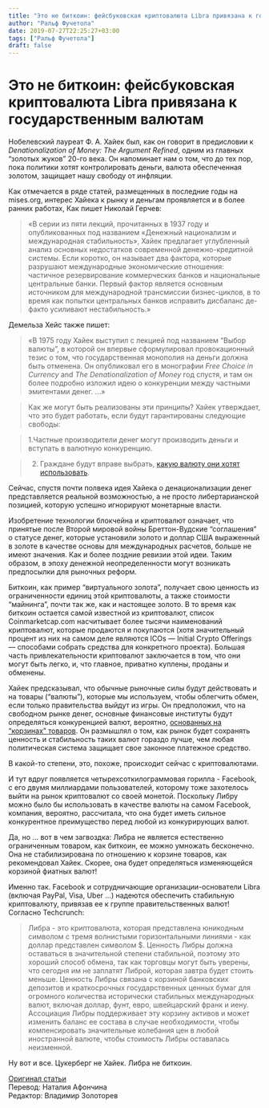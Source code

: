 ```yaml
---
title: "Это не биткоин: фейсбуковская криптовалюта Libra привязана к государственным валютам"
author: "Ральф Фучетола"
date: 2019-07-27T22:25:27+03:00
tags: ["Ральф Фучетола"]
draft: false
---
```

# Это не биткоин: фейсбуковская криптовалюта Libra привязана к государственным валютам


Нобелевский лауреат Ф. А. Хайек был, как он говорит в предисловии к _Denationalization of Money: The Argument Refined_, одним из главных “золотых жуков” 20-го века. Он напоминает нам о том, что до тех пор, пока политики хотят контролировать деньги, валюта обеспеченная золотом, защищает нашу свободу от инфляции.

Как отмечается в ряде статей, размещенных в последние годы на mises.org, интерес Хайека к рынку и деньгам проявляется и в более ранних работах, Как пишет Николай Герчев:

> «В серии из пяти лекций, прочитанных в 1937 году и опубликованных под названием «Денежный национализм и международная стабильность», Хайек предлагает углубленный анализ основных недостатков современной денежно-кредитной системы. Если коротко, он называет два фактора, которые разрушают международные экономические отношения: частичное резервирование коммерческих банков и национальные центральные банки. Первый фактор является основным источником для международной трансмиссии бизнес-циклов, в то время как попытки центральных банков исправить дисбаланс де-факто усиливают нестабильность.»

Демельза Хейс также пишет:

> «В 1975 году Хайек выступил с лекцией под названием “Выбор валюты”, в которой он впервые сформулировал провокационный тезис о том, что государственная монополия на деньги должна быть отменена. Он опубликовал его в монографии _Free Choice in Currency_ and _The Denationalization of Money_ год спустя, и там он более подробно изложил идею о конкуренции между частными эмитентами денег. ...»

> Как же могут быть реализованы эти принципы? Хайек утверждает, что это будет работать, если будут гарантированы следующие свободы:

> 1.Частные производители денег могут производить деньги и вступать в валютную конкуренцию.

> 2. Граждане будут вправе выбрать, [какую валюту они хотят использовать](https://mises.org/wire/will-cryptos-fulfill-hayeks-vision-private-de-nationalized-money).

Сейчас, спустя почти полвека идея Хайека о денационализации денег представляется реальной возможностью, а не просто либертарианской позицией, которую успешно игнорируют монетарные власти.

Изобретение технологии блокчейна и криптовалют означает, что принятые после Второй мировой войны Бреттон-Вудские “соглашения” о статусе денег, которые установили золото и доллар США выраженный в золоте в качестве основы для международных расчетов, больше не имеют значения. Как и более поздние ревизии этой идеи. Таким образом, в эпоху денежной неопределенности могут возникать предпосылки для рыночных реформ.

Биткоин, как пример “виртуального золота”, получает свою ценность из ограниченности единиц этой криптовалюты, а также стоимости “майнинга”, почти так же, как и настоящее золото. В то время как биткоин остается самой известной из криптовалют, список Coinmarketcap.com насчитывает более тысячи наименований криптовалют, которые продаются и покупаются (хотя значительный процент из них на самом деле являются ICOs — Initial Crypto Offerings — способами собрать средства для конкретного проекта). Большая часть привлекательности криптовалют заключается в том, что они могут быть легко, и, что главное, приватно куплены, проданы и обменены.

Хайек предсказывал, что обычные рыночные силы будут действовать и на товары (“валюты”), которые мы используем, чтобы облегчить обмен, если только правительства выйдут из игры. Он предположил, что на свободном рынке денег, основные финансовые институты будут определяться конкуренцией валют, вероятно, [основанных на “корзинах” товаров](https://mises-media.s3.amazonaws.com/4_1_7_0.pdf). Он размышлял о том, как рынок будет сохранять ценность и стабильность таких валют гораздо лучше, чем любая политическая система защищает свое законное платежное средство.

В какой-то степени, это, похоже, происходит сейчас с криптовалютами.

И тут вдруг появляется четырехсоткилограммовая горилла - Facebook, с его двумя миллиардами пользователей, которому тоже захотелось выйти на рынок криптовалют со своей монетой. Поскольку Либру можно было бы использовать в качестве валюты на самом Facebook, компания, вероятно, рассчитала, что она будет иметь сильное конкурентное преимущество перед любой из конкурирующих валют.

Да, но ... вот в чем загвоздка: Либра не является естественно ограниченным товаром, как биткоин, ее можно умножать бесконечно. Она не стабилизирована по отношению к корзине товаров, как рекомендовал Хайек. Скорее, она будет определяться изменяющейся корзиной фиатных валют!

Именно так. Facebook и сотрудничающие организации-основатели Libra (включая PayPal, Visa, Uber ...) надеются обеспечить стабильную криптовалюту, привязав ее к группе правительственных валют! Согласно Techcrunch:

> Либра - это криптовалюта, которая представлена ​​юникодным символом с тремя волнистыми горизонтальными линиями - как доллар представлен символом $. Ценность Либры должна оставаться в значительной степени стабильной, поэтому это хороший способ обмена, так как торговцы могут быть уверены, что сегодня им не заплатят Либрой, которая завтра будет стоить меньше. Ценность Либры связана с корзиной банковских депозитов и краткосрочных государственных ценных бумаг для огромного количества исторически стабильных международных валют, включая доллар, фунт, евро, швейцарский франк и иену. Ассоциация Либры поддерживает эту корзину активов и может изменить баланс ее состава в случае необходимости, чтобы компенсировать значительные колебания цен в любой иностранной валюте, чтобы стоимость Либры оставалась неизменной.

Ну вот и все. Цукерберг не Хайек. Либра не биткоин.



[Оригинал статьи](https://mises.org/wire/its-no-bitcoin-facebooks-libra-currency-tied-government-currencies)  
Перевод: Наталия Афончина  
Редактор: Владимир Золоторев
